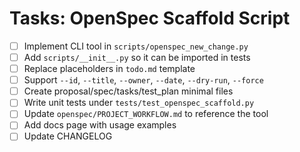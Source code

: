 # Tasks: OpenSpec Scaffold Script

- [ ] Implement CLI tool in `scripts/openspec_new_change.py`
- [ ] Add `scripts/__init__.py` so it can be imported in tests
- [ ] Replace placeholders in `todo.md` template
- [ ] Support `--id`, `--title`, `--owner`, `--date`, `--dry-run`, `--force`
- [ ] Create proposal/spec/tasks/test_plan minimal files
- [ ] Write unit tests under `tests/test_openspec_scaffold.py`
- [ ] Update `openspec/PROJECT_WORKFLOW.md` to reference the tool
- [ ] Add docs page with usage examples
- [ ] Update CHANGELOG
